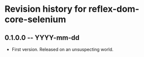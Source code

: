 # Revision history for reflex-dom-core-selenium

## 0.1.0.0 -- YYYY-mm-dd

* First version. Released on an unsuspecting world.
